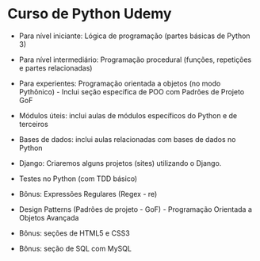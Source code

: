 # Curso de Python Udemy


   - Para nível iniciante: Lógica de programação (partes básicas de Python 3)

   - Para nível intermediário: Programação procedural (funções, repetições e partes relacionadas)

   - Para experientes: Programação orientada a objetos (no modo Pythônico) - Inclui seção específica de POO com Padrões de Projeto GoF

   - Módulos úteis: inclui aulas de módulos específicos do Python e de terceiros

   - Bases de dados: inclui aulas relacionadas com bases de dados no Python

   - Django: Criaremos alguns projetos (sites) utilizando o Django.

   - Testes no Python (com TDD básico)

   - Bônus: Expressões Regulares (Regex - re)

   - Design Patterns (Padrões de projeto - GoF) - Programação Orientada a Objetos Avançada

   - Bônus: seções de HTML5 e CSS3

   - Bônus: seção de SQL com MySQL

